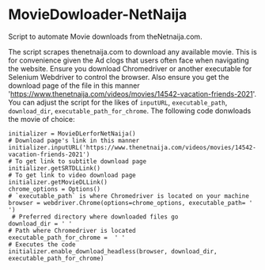 # MovieDowloader-NetNaija
Script to automate Movie downloads from theNetnaija.com.

The script scrapes thenetnaija.com to download any available movie. This is for convenience given the Ad clogs that users often face when navigating the website.
Ensure you download Chromedriver or another executable for Selenium Webdriver to control the browser.
Also ensure you get the download page of the file in this manner 'https://www.thenetnaija.com/videos/movies/14542-vacation-friends-2021'.
You can adjust the script for the likes of `inputURL`, `executable_path`, `download_dir`, `executable_path_for_chrome`.
The following code donwloads the movie of choice:

```
initializer = MovieDLerforNetNaija()
# Download page's link in this manner
initializer.inputURL('https://www.thenetnaija.com/videos/movies/14542-vacation-friends-2021')
# To get link to subtitle download page
initializer.getSRTDLLink()
# To get link to video download page
initializer.getMovieDLLink()
chrome_options = Options()
# `executable_path` is where Chromedriver is located on your machine
browser = webdriver.Chrome(options=chrome_options, executable_path= ' ')
 # Preferred directory where downloaded files go
download_dir = ' '
# Path where Chromedriver is located
executable_path_for_chrome =  ' '
# Executes the code
initializer.enable_download_headless(browser, download_dir, executable_path_for_chrome)
```
